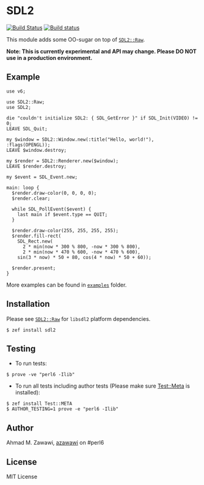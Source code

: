 # SDL2

 [![Build Status](https://travis-ci.org/kohaaloha/perl6-sdl2.svg?branch=master)](https://travis-ci.org/kohaaloha/perl6-sdl2) [![Build status](https://ci.appveyor.com/api/projects/status/github/kohaaloha/perl6-sdl2?svg=true)](https://ci.appveyor.com/project/kohaaloha/perl6-sdl2/branch/master)

This module adds some OO-sugar on top of [`SDL2::Raw`](https://github.com/timo/SDL2_raw-p6/).

**Note: This is currently experimental and API may change. Please DO NOT use in
a production environment.**

## Example

```perl6
use v6;

use SDL2::Raw;
use SDL2;

die "couldn't initialize SDL2: { SDL_GetError }" if SDL_Init(VIDEO) != 0;
LEAVE SDL_Quit;

my $window = SDL2::Window.new(:title("Hello, world!"), :flags(OPENGL));
LEAVE $window.destroy;

my $render = SDL2::Renderer.new($window);
LEAVE $render.destroy;

my $event = SDL_Event.new;

main: loop {
  $render.draw-color(0, 0, 0, 0);
  $render.clear;

  while SDL_PollEvent($event) {
    last main if $event.type == QUIT;
  }

  $render.draw-color(255, 255, 255, 255);
  $render.fill-rect(
    SDL_Rect.new(
      2 * min(now * 300 % 800, -now * 300 % 800),
      2 * min(now * 470 % 600, -now * 470 % 600),
    sin(3 * now) * 50 + 80, cos(4 * now) * 50 + 60));

  $render.present;
}
```

More examples can be found in [`examples`](examples/) folder.

## Installation

Please see [`SDL2::Raw`](https://github.com/timo/SDL2_raw-p6/) for `libsdl2` platform dependencies.

```
$ zef install sdl2
```

## Testing

- To run tests:
```
$ prove -ve "perl6 -Ilib"
```

- To run all tests including author tests (Please make sure
[Test::Meta](https://github.com/jonathanstowe/Test-META) is installed):
```
$ zef install Test::META
$ AUTHOR_TESTING=1 prove -e "perl6 -Ilib"
```

## Author

Ahmad M. Zawawi, [azawawi](https://github.com/azawawi/) on #perl6

## License

MIT License

